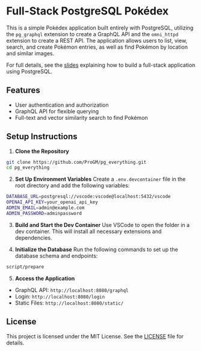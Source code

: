 # Full-Stack PostgreSQL Pokédex

This is a simple Pokédex application built entirely with PostgreSQL, utilizing the `pg_graphql` extension to create a GraphQL API and the `omni_httpd` extension to create a REST API. The application allows users to list, view, search, and create Pokémon entries, as well as find Pokémon by location and similar images.

For full details, see the [slides](slides.md) explaining how to build a full-stack application using PostgreSQL.

## Features
- User authentication and authorization
- GraphQL API for flexible querying
- Full-text and vector similarity search to find Pokémon

## Setup Instructions
1. **Clone the Repository**
```bash
git clone https://github.com/ProGM/pg_everything.git
cd pg_everything
```

2. **Set Up Environment Variables**
Create a `.env.devcontainer` file in the root directory and add the following variables:
```bash
DATABASE_URL=postgresql://vscode:vscode@localhost:5432/vscode
OPENAI_API_KEY=your_openai_api_key
ADMIN_EMAIL=admin@example.com
ADMIN_PASSWORD=adminpassword
```

3. **Build and Start the Dev Container**
Use VSCode to open the folder in a dev container. This will install all necessary extensions and dependencies.

4. **Initialize the Database**
Run the following commands to set up the database schema and endpoints:
```bash
script/prepare
```

5. **Access the Application**
- GraphQL API: `http://localhost:8080/graphql`
- Login: `http://localhost:8080/login`
- Static Files: `http://localhost:8080/static/`

## License
This project is licensed under the MIT License. See the [LICENSE](LICENSE) file for details.
